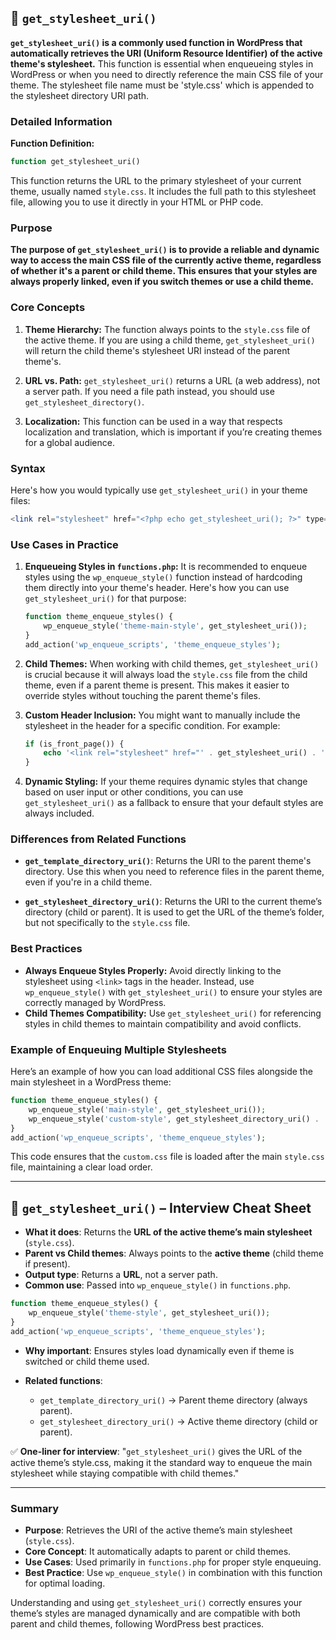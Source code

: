 ## 📌 `get_stylesheet_uri()`

**`get_stylesheet_uri()` is a commonly used function in WordPress that automatically retrieves the URI (Uniform Resource Identifier) of the active theme's stylesheet.** This function is essential when enqueueing styles in WordPress or when you need to directly reference the main CSS file of your theme. The stylesheet file name must be 'style.css' which is appended to the stylesheet directory URI path.

### Detailed Information

**Function Definition:**

```php
function get_stylesheet_uri()
```

This function returns the URL to the primary stylesheet of your current theme, usually named `style.css`. It includes the full path to this stylesheet file, allowing you to use it directly in your HTML or PHP code.

### Purpose

**The purpose of `get_stylesheet_uri()` is to provide a reliable and dynamic way to access the main CSS file of the currently active theme, regardless of whether it's a parent or child theme. This ensures that your styles are always properly linked, even if you switch themes or use a child theme.**

### Core Concepts

1. **Theme Hierarchy:** The function always points to the `style.css` file of the active theme. If you are using a child theme, `get_stylesheet_uri()` will return the child theme's stylesheet URI instead of the parent theme's.

2. **URL vs. Path:** `get_stylesheet_uri()` returns a URL (a web address), not a server path. If you need a file path instead, you should use `get_stylesheet_directory()`.

3. **Localization:** This function can be used in a way that respects localization and translation, which is important if you’re creating themes for a global audience.

### Syntax

Here's how you would typically use `get_stylesheet_uri()` in your theme files:

```php
<link rel="stylesheet" href="<?php echo get_stylesheet_uri(); ?>" type="text/css" media="all" />
```

### Use Cases in Practice

1. **Enqueueing Styles in `functions.php`:**
   It is recommended to enqueue styles using the `wp_enqueue_style()` function instead of hardcoding them directly into your theme's header. Here's how you can use `get_stylesheet_uri()` for that purpose:

   ```php
   function theme_enqueue_styles() {
       wp_enqueue_style('theme-main-style', get_stylesheet_uri());
   }
   add_action('wp_enqueue_scripts', 'theme_enqueue_styles');
   ```

2. **Child Themes:**
   When working with child themes, `get_stylesheet_uri()` is crucial because it will always load the `style.css` file from the child theme, even if a parent theme is present. This makes it easier to override styles without touching the parent theme's files.

3. **Custom Header Inclusion:**
   You might want to manually include the stylesheet in the header for a specific condition. For example:

   ```php
   if (is_front_page()) {
       echo '<link rel="stylesheet" href="' . get_stylesheet_uri() . '" type="text/css" media="all" />';
   }
   ```

4. **Dynamic Styling:**
   If your theme requires dynamic styles that change based on user input or other conditions, you can use `get_stylesheet_uri()` as a fallback to ensure that your default styles are always included.

### Differences from Related Functions

- **`get_template_directory_uri()`**: Returns the URI to the parent theme's directory. Use this when you need to reference files in the parent theme, even if you're in a child theme.

- **`get_stylesheet_directory_uri()`**: Returns the URI to the current theme’s directory (child or parent). It is used to get the URL of the theme’s folder, but not specifically to the `style.css` file.

### Best Practices

- **Always Enqueue Styles Properly:** Avoid directly linking to the stylesheet using `<link>` tags in the header. Instead, use `wp_enqueue_style()` with `get_stylesheet_uri()` to ensure your styles are correctly managed by WordPress.
- **Child Themes Compatibility:** Use `get_stylesheet_uri()` for referencing styles in child themes to maintain compatibility and avoid conflicts.

### Example of Enqueuing Multiple Stylesheets

Here’s an example of how you can load additional CSS files alongside the main stylesheet in a WordPress theme:

```php
function theme_enqueue_styles() {
    wp_enqueue_style('main-style', get_stylesheet_uri());
    wp_enqueue_style('custom-style', get_stylesheet_directory_uri() . '/custom.css', array('main-style'));
}
add_action('wp_enqueue_scripts', 'theme_enqueue_styles');
```

This code ensures that the `custom.css` file is loaded after the main `style.css` file, maintaining a clear load order.

---

## 📝 `get_stylesheet_uri()` – Interview Cheat Sheet

- **What it does**: Returns the **URL of the active theme’s main stylesheet** (`style.css`).
- **Parent vs Child themes**: Always points to the **active theme** (child theme if present).
- **Output type**: Returns a **URL**, not a server path.
- **Common use**: Passed into `wp_enqueue_style()` in `functions.php`.

```php
function theme_enqueue_styles() {
    wp_enqueue_style('theme-style', get_stylesheet_uri());
}
add_action('wp_enqueue_scripts', 'theme_enqueue_styles');
```

- **Why important**: Ensures styles load dynamically even if theme is switched or child theme used.
- **Related functions**:

  - `get_template_directory_uri()` → Parent theme directory (always parent).
  - `get_stylesheet_directory_uri()` → Active theme directory (child or parent).

✅ **One-liner for interview**:
"`get_stylesheet_uri()` gives the URL of the active theme’s style.css, making it the standard way to enqueue the main stylesheet while staying compatible with child themes."

---

### Summary

- **Purpose**: Retrieves the URI of the active theme’s main stylesheet (`style.css`).
- **Core Concept**: It automatically adapts to parent or child themes.
- **Use Cases**: Used primarily in `functions.php` for proper style enqueuing.
- **Best Practice**: Use `wp_enqueue_style()` in combination with this function for optimal loading.

Understanding and using `get_stylesheet_uri()` correctly ensures your theme’s styles are managed dynamically and are compatible with both parent and child themes, following WordPress best practices.
